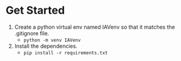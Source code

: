 # Get Started

1. Create a python virtual env named IAVenv so that it matches the .gitignore file.
    - `python -m venv IAVenv`
2. Install the dependencies.
    - `pip install -r requirements.txt`